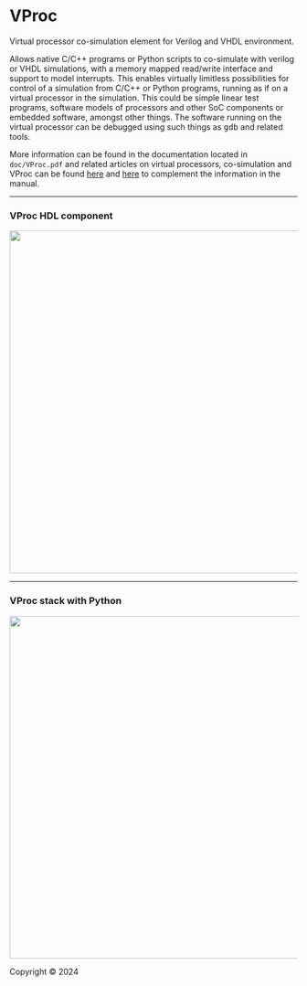 # VProc
Virtual processor co-simulation element for Verilog and VHDL environment. 

Allows native C/C++ programs or Python scripts to co-simulate with verilog or VHDL simulations, with a memory mapped read/write interface and support to model interrupts. This enables virtually limitless possibilities for control of a simulation from C/C++  or Python programs, running as if on a virtual processor in the simulation. This could be simple linear test programs, software models of processors and other SoC components or embedded software, amongst other things. The software running on the virtual processor can be debugged using such things as <tt>gdb</tt> and related tools.

More information can be found in the documentation located in <code>doc/VProc.pdf</code> and related articles on virtual processors, co-simulation and VProc can be found <a href="https://www.linkedin.com/pulse/vproc-virtual-processor-vip-simon-southwell-pjmpe">here</a> and <a href="https://www.linkedin.com/pulse/extending-power-logic-simulations-using-programming-part-southwell-1e">here</a> to complement the information in the manual.

<hr>

### VProc HDL component
<p align="center">
<img src="https://github.com/wyvernSemi/vproc/assets/21970031/9a1d49bd-7111-42df-adb2-76b19e099e35" width=600>
</p>
<hr>

### VProc stack with Python

<p align="center">
<img src="https://github.com/wyvernSemi/vproc/assets/21970031/9173c345-2589-4cfa-a92e-3fca53a74369" width=600>
</p>

Copyright &copy; 2024
